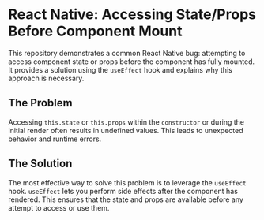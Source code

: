 # React Native: Accessing State/Props Before Component Mount

This repository demonstrates a common React Native bug: attempting to access component state or props before the component has fully mounted.  It provides a solution using the `useEffect` hook and explains why this approach is necessary. 

## The Problem

Accessing `this.state` or `this.props` within the `constructor` or during the initial render often results in undefined values.  This leads to unexpected behavior and runtime errors. 

## The Solution

The most effective way to solve this problem is to leverage the `useEffect` hook.  `useEffect` lets you perform side effects after the component has rendered. This ensures that the state and props are available before any attempt to access or use them.